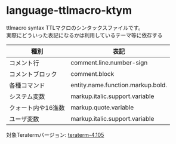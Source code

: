 # language-ttlmacro-ktym
ttlmacro syntax
TTLマクロのシンタックスファイルです。  
実際にどういった表記になるかは利用しているテーマ等に依存する  

|種別|表記|
----|----
|コメント行|comment.line.number-sign|
|コメントブロック|comment.block|
|各種コマンド|entity.name.function.markup.bold.|
|システム変数|markup.italic.support.variable|
|クォート内や16進数|markup.quote.variable|
|ユーザ変数|markup.italic.support.variable|

対象Teratermバージョン: [teraterm-4.105](https://ja.osdn.net/projects/ttssh2/)
